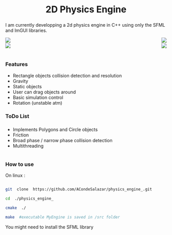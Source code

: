 
  

<h1  align="center">2D Physics Engine</h1>

  

###

  

<p  align="left">I am currently developping a 2d physics engine in C++ using only the SFML and ImGUI libraries.</p>

  <img align="left" src="https://i.imgflip.com/8kxrc6.gif" />
  
  <img align="right" src="https://i.imgflip.com/8kxs4b.gif" />
  <br clear="both">  
   <img align="left" src="https://i.imgflip.com/8kxt5y.gif" />
     <img align="right" src="https://i.imgflip.com/8kxuzx.gif" />

  


<br clear="both">  

  #

<h3  align="left">Features</h3>

 - Rectangle objects collision detection and resolution
 - Gravity
 - Static objects
 - User can drag objects around
 - Basic simulation control
 - Rotation (unstable atm)

  

###

  

<h3  align="left">ToDo List</h3>

  

###

 -  Implements Polygons and Circle objects
 - Friction
 - Broad phase / narrow phase collision detection
 - Multithreading

  

###

  #

<h3  align="left">How to use</h3>

  


On linux :

```bash

git  clone  https://github.com/ACondeSalazar/physics_engine_.git

cd  ./physics_engine_

cmake  ./

make  #executable MyEngine is saved in /src folder

```

  

You might need to install the SFML library

###
